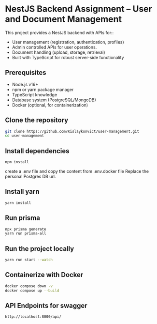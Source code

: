 # NestJS Backend Assignment – User and Document Management

This project provides a NestJS backend with APIs for::
- User management (registration, authentication, profiles)
- Admin controlled APIs for user operations.
- Document handling (upload, storage, retrieval)
- Built with TypeScript for robust server-side functionality


## Prerequisites

- Node.js v16+
- npm or yarn package manager
- TypeScript knowledge
- Database system (PostgreSQL/MongoDB)
- Docker (optional, for containerization)

## Clone the repository

```bash
git clone https://github.com/Kislaykonvict/user-management.git
cd user-management
```

## Install dependencies

```bash
npm install

```
create a .env file and copy the content from .env.docker file Replace the personal Postgres DB url.


## Install yarn 

```bash
yarn install 
```

## Run prisma 

```bash
npx prisma generate
yarn run prisma-all
```

## Run the project locally

```bash
yarn run start --watch
```

## Containerize with Docker

```bash
docker compose down -v
docker compose up --build
```

## API Endpoints for swagger

```bash
http://localhost:8000/api/
```


